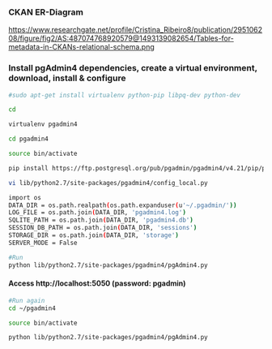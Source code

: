 ### CKAN ER-Diagram
https://www.researchgate.net/profile/Cristina_Ribeiro8/publication/295106208/figure/fig2/AS:487074768920579@1493139082654/Tables-for-metadata-in-CKANs-relational-schema.png

### Install pgAdmin4 dependencies, create a virtual environment, download, install & configure
```sh
#sudo apt-get install virtualenv python-pip libpq-dev python-dev

cd

virtualenv pgadmin4

cd pgadmin4

source bin/activate

pip install https://ftp.postgresql.org/pub/pgadmin/pgadmin4/v4.21/pip/pgadmin4-4.21-py2.py3-none-any.whl

vi lib/python2.7/site-packages/pgadmin4/config_local.py
```
```sh
import os
DATA_DIR = os.path.realpath(os.path.expanduser(u'~/.pgadmin/'))
LOG_FILE = os.path.join(DATA_DIR, 'pgadmin4.log')
SQLITE_PATH = os.path.join(DATA_DIR, 'pgadmin4.db')
SESSION_DB_PATH = os.path.join(DATA_DIR, 'sessions')
STORAGE_DIR = os.path.join(DATA_DIR, 'storage')
SERVER_MODE = False
```
```sh
#Run
python lib/python2.7/site-packages/pgadmin4/pgAdmin4.py
```

#### Access http://localhost:5050 (password: pgadmin)

```sh
#Run again
cd ~/pgadmin4

source bin/activate

python lib/python2.7/site-packages/pgadmin4/pgAdmin4.py
```
